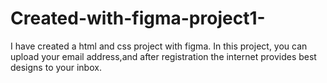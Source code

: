 # Created-with-figma-project1-
I have created a html and css project with figma.
In this project, you can upload your email address,and after registration the internet provides best designs to your inbox.
